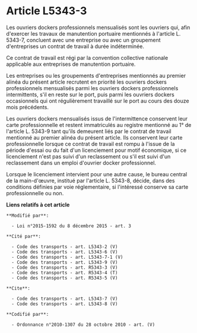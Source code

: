 # Article L5343-3

Les ouvriers dockers professionnels mensualisés sont les ouvriers qui, afin d'exercer les travaux de manutention portuaire
mentionnés à l'article L. 5343-7, concluent avec une entreprise ou avec un groupement d'entreprises un contrat de travail à
durée indéterminée. 

Ce contrat de travail est régi par la convention collective nationale applicable aux entreprises de manutention portuaire. 

Les entreprises ou les groupements d'entreprises mentionnés au premier alinéa du présent article recrutent en priorité les
ouvriers dockers professionnels mensualisés parmi les ouvriers dockers professionnels intermittents, s'il en reste sur le
port, puis parmi les ouvriers dockers occasionnels qui ont régulièrement travaillé sur le port au cours des douze mois
précédents. 

Les ouvriers dockers mensualisés issus de l'intermittence conservent leur carte professionnelle et restent immatriculés au
registre mentionné au 1° de l'article L. 5343-9 tant qu'ils demeurent liés par le contrat de travail mentionné au premier
alinéa du présent article. Ils conservent leur carte professionnelle lorsque ce contrat de travail est rompu à l'issue de la
période d'essai ou du fait d'un licenciement pour motif économique, si ce licenciement n'est pas suivi d'un reclassement ou
s'il est suivi d'un reclassement dans un emploi d'ouvrier docker professionnel. 

Lorsque le licenciement intervient pour une autre cause, le bureau central de la main-d'œuvre, institué par l'article L.
5343-8, décide, dans des conditions définies par voie réglementaire, si l'intéressé conserve sa carte professionnelle ou non.

**Liens relatifs à cet article**

	**Modifié par**:

	  - Loi n°2015-1592 du 8 décembre 2015 - art. 3

	**Cité par**:

	  - Code des transports - art. L5343-2 (V)
	  - Code des transports - art. L5343-6 (V)
	  - Code des transports - art. L5343-7-1 (V)
	  - Code des transports - art. L5343-9 (V)
	  - Code des transports - art. R5343-3 (V)
	  - Code des transports - art. R5343-4 (T)
	  - Code des transports - art. R5343-5 (V)

	**Cite**:

	  - Code des transports - art. L5343-7 (V)
	  - Code des transports - art. L5343-8 (V)

	**Codifié par**:

	  - Ordonnance n°2010-1307 du 28 octobre 2010 - art. (V)
